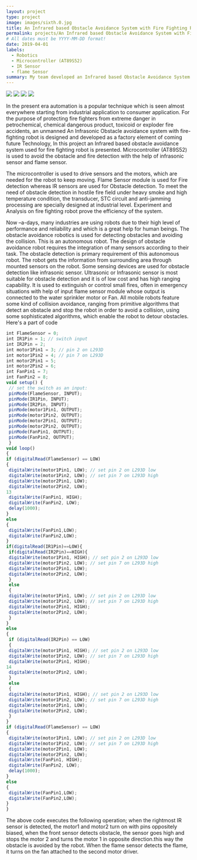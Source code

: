 ```yaml
---
layout: project
type: project
image: images/sixth.0.jpg
title: An Infrared based Obstacle Avoidance System with Fire Fighting Robotic Vehicle
permalink: projects/An Infrared based Obstacle Avoidance System with Fire Fighting Robotic Vehicle
# All dates must be YYYY-MM-DD format!
date: 2019-04-01
labels:
  - Robotics
  - Microcontroller (AT89S52) 
  - IR Sensor
  - flame Sensor
summary: My team developed an Infrared based Obstacle Avoidance System with Fire Fighting Robotic Vehicle.
---
```


<div class="ui small rounded images">
  <img class="ui image" src="../images/sixth.1.jpg">
  <img class="ui image" src="../images/sixth.2.jpg">
  <img class="ui image" src="../images/sixth.3.jpg">
  <img class="ui image" src="../images/sixth.0.jpg">
</div>

In the present era automation is a popular technique which is seen almost everywhere starting from industrial application to consumer application. For the purpose of protecting fire fighters from extreme danger in petrochemical, chemical dangerous product, toxicoid or exploder fire accidents, an unmanned An Infrasonic Obstacle avoidance system with fire-fighting robot is designed and developed as a factory element of coming future Technology, In this project an Infrared based obstacle avoidance system used for fire fighting robot is presented. Microcontroller (AT89S52) is used to avoid the obstacle and fire detection with the help of infrasonic sensor and flame sensor. 

The microcontroller is used to drive sensors and the motors, which are needed for the robot to keep moving. Flame Sensor module is used for Fire detection whereas IR sensors are
used for Obstacle detection. To meet the need of obstacle detection in hostile fire field under heavy smoke and high temperature condition, the transducer, STC circuit and anti-jamming processing are specially designed at industrial level. Experiment and Analysis on fire fighting robot prove the efficiency of the system.


Now –a-days, many industries are using robots due to their high level of performance and reliability and which is a great help for human beings. The obstacle avoidance robotics is used for detecting obstacles and avoiding the collision. This is an autonomous robot. The design of obstacle avoidance robot requires the integration of many sensors according to their task. The obstacle detection is primary requirement of this autonomous robot. The robot gets the information from surrounding area through mounted sensors on the robot. Some sensing devices are used for obstacle detection like infrasonic sensor. Ultrasonic or Infrasonic sensor is most suitable for obstacle detection and it is of low cost and has high ranging capability. It is used to extinguish or control small fires, often in emergency situations with help of input flame sensor module whose output is connected to the water sprinkler motor or Fan. All mobile robots feature some kind of collision avoidance, ranging from primitive algorithms that detect an obstacle and stop the robot in order to avoid a collision, using some sophisticated algorithms, which enable the robot to detour obstacles. 
Here's a part of code 
```js
int FlameSensor = 0;
int IR1Pin = 1; // switch input
int IR2Pin = 2;
int motor1Pin1 = 3; // pin 2 on L293D
int motor1Pin2 = 4; // pin 7 on L293D
int motor2Pin1 = 5;
int motor2Pin2 = 6;
int FanPin1 = 7;
int FanPin2 = 8;
void setup() {
 // set the switch as an input:
 pinMode(FlameSensor, INPUT);
 pinMode(IR1Pin, INPUT);
 pinMode(IR2Pin, INPUT);
 pinMode(motor1Pin1, OUTPUT);
 pinMode(motor1Pin2, OUTPUT);
 pinMode(motor2Pin1, OUTPUT);
 pinMode(motor2Pin2, OUTPUT);
 pinMode(FanPin1, OUTPUT);
 pinMode(FanPin2, OUTPUT);
 }
void loop()
{
if (digitalRead(FlameSensor) == LOW)
{
 digitalWrite(motor1Pin1, LOW); // set pin 2 on L293D low
 digitalWrite(motor1Pin2, LOW); // set pin 7 on L293D high
 digitalWrite(motor2Pin1, LOW);
 digitalWrite(motor2Pin2, LOW);
13
 digitalWrite(FanPin1, HIGH);
 digitalWrite(FanPin2, LOW);
 delay(1000);
}
else
{
 digitalWrite(FanPin1,LOW);
 digitalWrite(FanPin2,LOW);
}
if(digitalRead(IR1Pin)==LOW){
 if(digitalRead(IR2Pin)==HIGH){
 digitalWrite(motor1Pin1, HIGH); // set pin 2 on L293D low
 digitalWrite(motor1Pin2, LOW); // set pin 7 on L293D high
 digitalWrite(motor2Pin1, LOW);
 digitalWrite(motor2Pin2, LOW);
 }
 else
 {
 digitalWrite(motor1Pin1, LOW); // set pin 2 on L293D low
 digitalWrite(motor1Pin2, LOW); // set pin 7 on L293D high
 digitalWrite(motor2Pin1, HIGH);
 digitalWrite(motor2Pin2, LOW);
 }
}
else
{
 if (digitalRead(IR2Pin) == LOW)
 {
 digitalWrite(motor1Pin1, HIGH); // set pin 2 on L293D low
 digitalWrite(motor1Pin2, LOW); // set pin 7 on L293D high
 digitalWrite(motor2Pin1, HIGH);
14
 digitalWrite(motor2Pin2, LOW);
 }
 else
 {
 digitalWrite(motor1Pin1, HIGH); // set pin 2 on L293D low
 digitalWrite(motor1Pin2, LOW); // set pin 7 on L293D high
 digitalWrite(motor2Pin1, LOW);
 digitalWrite(motor2Pin2, LOW);
 }
}
if (digitalRead(FlameSensor) == LOW)
{
 digitalWrite(motor1Pin1, LOW); // set pin 2 on L293D low
 digitalWrite(motor1Pin2, LOW); // set pin 7 on L293D high
 digitalWrite(motor2Pin1, LOW);
 digitalWrite(motor2Pin2, LOW);
 digitalWrite(FanPin1, HIGH);
 digitalWrite(FanPin2, LOW);
 delay(1000);
}
else
{
 digitalWrite(FanPin1,LOW);
 digitalWrite(FanPin2,LOW);
}
} 
```
The above code executes the following operation; when the rightmost IR sensor is detected,
the motor1 and motor2 turn on with pins oppositely biased, when the front sensor detects
obstacle, the sensor goes high and stops the motor 2 and turns the motor 1 in opposite
direction.this way the obstacle is avoided by the robot. When the flame sensor detects the
flame, it turns on the fan attached to the second motor driver.




